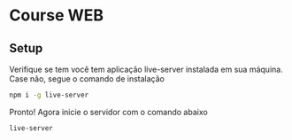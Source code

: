 # Course WEB

## Setup

Verifique se tem você tem aplicação live-server instalada em sua máquina. Case não, segue o comando de instalação

```bash
npm i -g live-server
```

Pronto! Agora inicie o servidor com o comando abaixo

```bash
live-server
```
